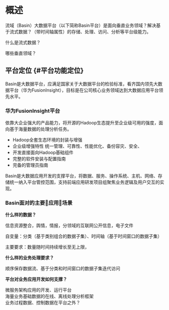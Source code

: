 # 概述

流域（Basin）大数据平台（以下简称Basin平台）是面向垂直业务领域？解决基于流式数据？（带时间轴属性）的存储、处理、访问、分析等平台级能力。

什么是流式数据？

哪些垂直领域？

## 平台定位 {#平台功能定位}

Basin是大数据平台，应满足国家关于大数据平台的检验标准，看齐国内领先大数据平台（华为FusionInsight），目标是在公司核心业务领域达到大数据应用平台领先水平。

### 华为FusionInsight平台

依靠大企业强大的产品能力，将开源的Hadoop生态提升至企业级可用的强度，面向基于海量数据的处理分析任务。

* Hadoop全套生态环境的封装与增强
* 企业级增强特性 统一管理、可靠性、性能优化、备份容灾、安全、
* 开发直接面向Hadoop基础组件
* 完整的软件安装与配置指南
* 完备的管理员指南

Basin是大数据应用开发的支撑平台，将数据、服务、操作系统、主机、网络、存储统一纳入平台管控范围，支持前端应用研发项目组聚焦业务逻辑及用户交互的实现。

### Basin面对的主要应用场景

**什么样的数据？**

信息资源整合，舆情，情报，分领域的互联网公开信息，电子文件

自变量：分类（基于类别组合的数据子集）、时间轴（基于时间窗口的数据子集）

主要要求：数量随时间持续增长至无上限，

**什么样的业务处理要求？**

顺序保存数据流、基于分类和时间窗口的数据子集迭代访问

**平台对业务应用开发如何支撑？**

微服务架构应用的开发、运行平台  
海量业务基础数据的在线、离线处理分析框架  
业务过程数据、控制数据在平台之外？

